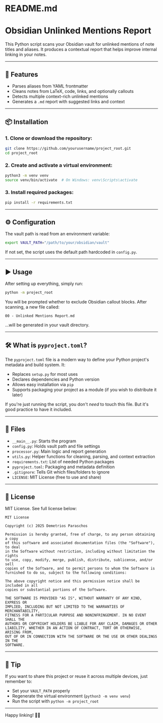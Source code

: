 # README.md
# Obsidian Unlinked Mentions Report

This Python script scans your Obsidian vault for unlinked mentions of note titles and aliases. It produces a contextual report that helps improve internal linking in your notes.

---

## 🚀 Features
- Parses aliases from YAML frontmatter
- Cleans notes from LaTeX, code, links, and optionally callouts
- Detects multiple context-rich unlinked mentions
- Generates a `.md` report with suggested links and context

---

## 📦 Installation

### 1. Clone or download the repository:
```bash
git clone https://github.com/yourusername/project_root.git
cd project_root
```

### 2. Create and activate a virtual environment:
```bash
python3 -m venv venv
source venv/bin/activate  # On Windows: venv\Scripts\activate
```

### 3. Install required packages:
```bash
pip install -r requirements.txt
```

---

## ⚙️ Configuration

The vault path is read from an environment variable:

```bash
export VAULT_PATH="/path/to/your/obsidian/vault"
```

If not set, the script uses the default path hardcoded in `config.py`.

---

## ▶️ Usage

After setting up everything, simply run:

```bash
python -m project_root
```

You will be prompted whether to exclude Obsidian callout blocks. After scanning, a new file called:

```
00 - Unlinked Mentions Report.md
```

...will be generated in your vault directory.

---

## 🛠️ What is `pyproject.toml`?

The `pyproject.toml` file is a modern way to define your Python project's metadata and build system. It:
- Replaces `setup.py` for most uses
- Declares dependencies and Python version
- Allows easy installation via `pip`
- Supports packaging your project as a module (if you wish to distribute it later)

If you're just running the script, you don't *need* to touch this file. But it's good practice to have it included.

---

## 📂 Files
- `__main__.py`: Starts the program
- `config.py`: Holds vault path and file settings
- `processor.py`: Main logic and report generation
- `utils.py`: Helper functions for cleaning, parsing, and context extraction
- `requirements.txt`: List of needed Python packages
- `pyproject.toml`: Packaging and metadata definition
- `.gitignore`: Tells Git which files/folders to ignore
- `LICENSE`: MIT License (free to use and share)

---

## 📜 License
MIT License. See full license below:

```
MIT License

Copyright (c) 2025 Demetrios Paraschos

Permission is hereby granted, free of charge, to any person obtaining a copy
of this software and associated documentation files (the "Software"), to deal
in the Software without restriction, including without limitation the rights
to use, copy, modify, merge, publish, distribute, sublicense, and/or sell
copies of the Software, and to permit persons to whom the Software is
furnished to do so, subject to the following conditions:

The above copyright notice and this permission notice shall be included in all
copies or substantial portions of the Software.

THE SOFTWARE IS PROVIDED "AS IS", WITHOUT WARRANTY OF ANY KIND, EXPRESS OR
IMPLIED, INCLUDING BUT NOT LIMITED TO THE WARRANTIES OF MERCHANTABILITY,
FITNESS FOR A PARTICULAR PURPOSE AND NONINFRINGEMENT. IN NO EVENT SHALL THE
AUTHORS OR COPYRIGHT HOLDERS BE LIABLE FOR ANY CLAIM, DAMAGES OR OTHER
LIABILITY, WHETHER IN AN ACTION OF CONTRACT, TORT OR OTHERWISE, ARISING FROM,
OUT OF OR IN CONNECTION WITH THE SOFTWARE OR THE USE OR OTHER DEALINGS IN THE
SOFTWARE.
```

---

## 🧠 Tip
If you want to share this project or reuse it across multiple devices, just remember to:
- Set your `VAULT_PATH` properly
- Regenerate the virtual environment (`python3 -m venv venv`)
- Run the script with `python -m project_root`

---

Happy linking! 🧠🔗

